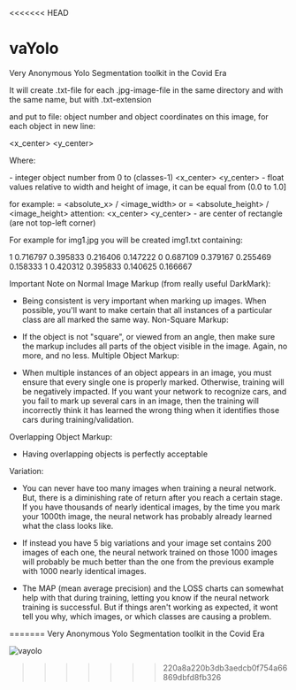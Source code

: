 <<<<<<< HEAD
# vaYolo
Very Anonymous Yolo Segmentation toolkit in the Covid Era

It will create .txt-file for each .jpg-image-file in the same directory and with the same name, but with .txt-extension

and put to file: object number and object coordinates on this image, for each object in new line:

<object-class> <x_center> <y_center> <width> <height>

Where:

<object-class> - integer object number from 0 to (classes-1)
<x_center> <y_center> <width> <height> - float values relative to width and height of image, it can be equal from (0.0 to 1.0]

for example: <x> = <absolute_x> / <image_width> or <height> = <absolute_height> / <image_height>
attention: <x_center> <y_center> - are center of rectangle (are not top-left corner)

For example for img1.jpg you will be created img1.txt containing:

1 0.716797 0.395833 0.216406 0.147222
0 0.687109 0.379167 0.255469 0.158333
1 0.420312 0.395833 0.140625 0.166667

Important Note on Normal Image Markup (from really useful DarkMark): 
- Being consistent is very important when marking up images. When possible, you'll want to make certain that all instances of a particular class are all marked the same way.
Non-Square Markup: 

- If the object is not "square", or viewed from an angle, then make sure the markup includes all parts of the object visible in the image. Again, no more, and no less.
Multiple Object Markup: 

- When multiple instances of an object appears in an image, you must ensure that every single one is properly marked. Otherwise, training will be negatively impacted. If you want your network to recognize cars, and you fail to mark up several cars in an image, then the training will incorrectly think it has learned the wrong thing when it identifies those cars during training/validation.

Overlapping Object Markup: 

- Having overlapping objects is perfectly acceptable

Variation: 
- You can never have too many images when training a neural network. But, there is a diminishing rate of return after you reach a certain stage. If you have thousands of nearly identical images, by the time you mark your 1000th image, the neural network has probably already learned what the class looks like.

- If instead you have 5 big variations and your image set contains 200 images of each one, the neural network trained on those 1000 images will probably be much better than the one from the previous example with 1000 nearly identical images.

- The MAP (mean average precision) and the LOSS charts can somewhat help with that during training, letting you know if the neural network training is successful. But if things aren't working as expected, it wont tell you why, which images, or which classes are causing a problem.


=======
    Very Anonymous Yolo Segmentation toolkit in the Covid Era

![vayolo](https://user-images.githubusercontent.com/50768285/121197227-6d90d500-c871-11eb-841e-7bdf9898b320.png)
>>>>>>> 220a8a220b3db3aedcb0f754a66869dbfd8fb326
